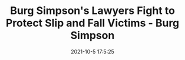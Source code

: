 ---
"title": "Burg Simpson's Lawyers Fight to Protect Slip and Fall Victims - Burg Simpson"
"date": "2021-10-5 17:5:25"
"feed_name": "GOOGLENEWSCONSTRUCTION"
"feed_website": "https://news.google.com/search?q=construction%2Bincident&hl=en-US&gl=US&ceid=US:en"
"feed_rss": "https://news.google.com/rss/search?q=construction%2Bincident&hl=en-US&gl=US&ceid=US:en"
"link": "https://www.burgsimpson.com/colorado/2021/10/burg-simpsons-personal-injury-lawyers-fight-to-protect-slip-and-fall-victims/"
"source": "{'href': 'https://www.burgsimpson.com', 'title': 'Burg Simpson'}"
"file": "_posts/2021-1-1-fe5bc4b65f173e475166cb55e320a4292d7f28cd.md"
"accident": "0"
"drilling": "0"
"dead": "0"
"injured": "0"
"arrested": "0"
"place": "unknown place"
"where": "unknown site"
"causes": "unknown"
"place_uri": "unknown place"
---